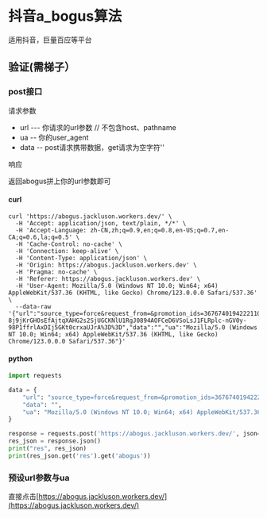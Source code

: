 # 抖音a_bogus算法

适用抖音，巨量百应等平台

## 验证(需梯子）

### post接口
请求参数
- url --- 你请求的url参数 // 不包含host、pathname
- ua -- 你的user_agent
- data -- post请求携带数据，get请求为空字符''

响应

返回abogus拼上你的url参数即可
  
#### curl
```shell
curl 'https://abogus.jackluson.workers.dev/' \
  -H 'Accept: application/json, text/plain, */*' \
  -H 'Accept-Language: zh-CN,zh;q=0.9,en;q=0.8,en-US;q=0.7,en-CA;q=0.6,la;q=0.5' \
  -H 'Cache-Control: no-cache' \
  -H 'Connection: keep-alive' \
  -H 'Content-Type: application/json' \
  -H 'Origin: https://abogus.jackluson.workers.dev' \
  -H 'Pragma: no-cache' \
  -H 'Referer: https://abogus.jackluson.workers.dev' \
  -H 'User-Agent: Mozilla/5.0 (Windows NT 10.0; Win64; x64) AppleWebKit/537.36 (KHTML, like Gecko) Chrome/123.0.0.0 Safari/537.36' \
  --data-raw '{"url":"source_type=force&request_from=&promotion_ids=3676740194222110808%2C3668960113932265483%2C3664932937922698950&verifyFp=verify_ltmpbxrc_yQud5ZMX_PB82_4ol7_8yt0_F4B9MKxKCHdU&fp=verify_ltmpbxrc_yQud5ZMX_PB82_4ol7_8yt0_F4B9MKxKCHdU&msToken=Ji2QTaG2qrt11TCxVRWTYuvnjY9t5csW-8j9jKrGHOsEfAjtqXAHG2s2SjUGCKNlU1RgJ0894AOFCeD6VSoLsJ1FLRplc-nGV0y-98P1ffrlAxDIj5GKt0crxaUJrA%3D%3D","data":"","ua":"Mozilla/5.0 (Windows NT 10.0; Win64; x64) AppleWebKit/537.36 (KHTML, like Gecko) Chrome/123.0.0.0 Safari/537.36"}'
```
#### python
```python
import requests

data = {
    "url": "source_type=force&request_from=&promotion_ids=3676740194222110808%2C3668960113932265483%2C3664932937922698950&verifyFp=verify_ltmpbxrc_yQud5ZMX_PB82_4ol7_8yt0_F4B9MKxKCHdU&fp=verify_ltmpbxrc_yQud5ZMX_PB82_4ol7_8yt0_F4B9MKxKCHdU&msToken=mBCkvq8nLUXhJt-L37aQTvUaaKt0q4ISULVQ4kjBjkCDQPmkmJ5zHDlGTQRKFrcH_Wu5etCilD_BZTwmunLaOb-avwjv8608dGfJFtMjs4kDvE7PggYRg7EpkPZmQY0%3D",
    "data": "",
    "ua": "Mozilla/5.0 (Windows NT 10.0; Win64; x64) AppleWebKit/537.36 (KHTML, like Gecko) Chrome/121.0.0.0 Safari/537.36"
}

response = requests.post('https://abogus.jackluson.workers.dev/', json=data)
res_json = response.json()
print("res", res_json)
print(res_json.get('res').get('abogus'))

```

### 预设url参数与ua
直接点击[https://abogus.jackluson.workers.dev/](https://abogus.jackluson.workers.dev/)
